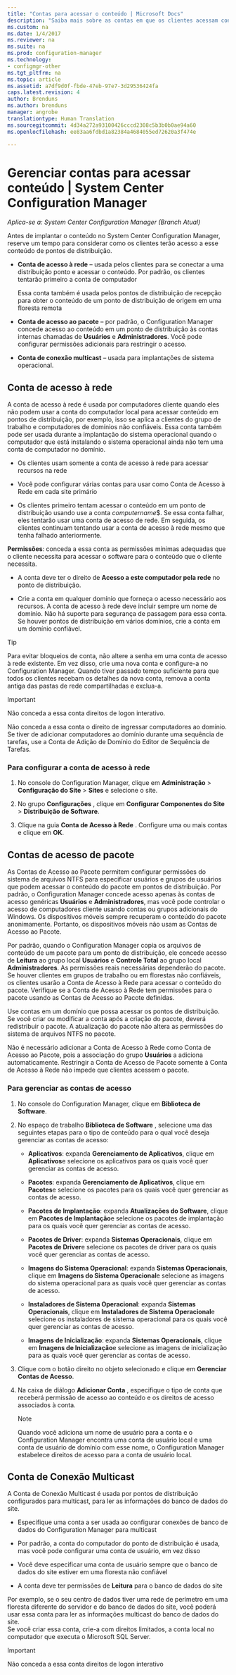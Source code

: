 ```yaml
---
title: "Contas para acessar o conteúdo | Microsoft Docs"
description: "Saiba mais sobre as contas em que os clientes acessam conteúdo do System Center Configuration Manager."
ms.custom: na
ms.date: 1/4/2017
ms.reviewer: na
ms.suite: na
ms.prod: configuration-manager
ms.technology:
- configmgr-other
ms.tgt_pltfrm: na
ms.topic: article
ms.assetid: a7df9d0f-fbde-47eb-97e7-3d29536424fa
caps.latest.revision: 4
author: Brenduns
ms.author: brenduns
manager: angrobe
translationtype: Human Translation
ms.sourcegitcommit: 4d34a272a93100426cccd2308c5b3b0b0ae94a60
ms.openlocfilehash: ee83aa6fdbd1a82384a4684055ed72620a3f474e

---
```

# <a name="manage-accounts-to-access-content-in-system-center-configuration-manager"></a>Gerenciar contas para acessar conteúdo | System Center Configuration Manager

*Aplica-se a: System Center Configuration Manager (Branch Atual)*

Antes de implantar o conteúdo no System Center Configuration Manager, reserve um tempo para considerar como os clientes terão acesso a esse conteúdo de pontos de distribuição.  

-   **Conta de acesso à rede** – usada pelos clientes para se conectar a uma distribuição ponto e acessar o conteúdo. Por padrão, os clientes tentarão primeiro a conta de computador  

     Essa conta também é usada pelos pontos de distribuição de recepção para obter o conteúdo de um ponto de distribuição de origem em uma floresta remota  

-   **Conta de acesso ao pacote** – por padrão, o Configuration Manager concede acesso ao conteúdo em um ponto de distribuição às contas internas chamadas de **Usuários** e **Administradores**. Você pode configurar permissões adicionais para restringir o acesso.  

-   **Conta de conexão multicast** – usada para implantações de sistema operacional.  

##  <a name="a-namebkmknaaa-network-access-account"></a><a name="bkmk_NAA"></a> Conta de acesso à rede  
 A conta de acesso à rede é usada por computadores cliente quando eles não podem usar a conta do computador local para acessar conteúdo em pontos de distribuição, por exemplo, isso se aplica a clientes do grupo de trabalho e computadores de domínios não confiáveis. Essa conta também pode ser usada durante a implantação do sistema operacional quando o computador que está instalando o sistema operacional ainda não tem uma conta de computador no domínio.  

-   Os clientes usam somente a conta de acesso à rede para acessar recursos na rede  

-   Você pode configurar várias contas para usar como Conta de Acesso à Rede em cada site primário  

-   Os clientes primeiro tentam acessar o conteúdo em um ponto de distribuição usando use a conta *computername*$. Se essa conta falhar, eles tentarão usar uma conta de acesso de rede. Em seguida, os clientes continuam tentando usar a conta de acesso à rede mesmo que tenha falhado anteriormente.  

**Permissões**: conceda a essa conta as permissões mínimas adequadas que o cliente necessita para acessar o software para o conteúdo que o cliente necessita.  

-   A conta deve ter o direito de **Acesso a este computador pela rede** no ponto de distribuição.  

-   Crie a conta em qualquer domínio que forneça o acesso necessário aos recursos. A conta de acesso à rede deve incluir sempre um nome de domínio. Não há suporte para segurança de passagem para essa conta. Se houver pontos de distribuição em vários domínios, crie a conta em um domínio confiável.  

> [!TIP]  
>  Para evitar bloqueios de conta, não altere a senha em uma conta de acesso à rede existente. Em vez disso, crie uma nova conta e configure-a no Configuration Manager. Quando tiver passado tempo suficiente para que todos os clientes recebam os detalhes da nova conta, remova a conta antiga das pastas de rede compartilhadas e exclua-a.  

> [!IMPORTANT]  
>  Não conceda a essa conta direitos de logon interativo.  
>   
>  Não conceda a essa conta o direito de ingressar computadores ao domínio. Se tiver de adicionar computadores ao domínio durante uma sequência de tarefas, use a Conta de Adição de Domínio do Editor de Sequência de Tarefas.  

### <a name="to-configure-the-network-access-account"></a>Para configurar a conta de acesso à rede  

1.  No console do Configuration Manager, clique em **Administração** >   **Configuração do Site** >  **Sites** e selecione o site.  

2.  No grupo **Configurações** , clique em **Configurar Componentes do Site** > **Distribuição de Software**.  

3.  Clique na guia **Conta de Acesso à Rede** . Configure uma ou mais contas e clique em **OK**.  

##  <a name="a-namebkmkpaaa-package-access-accounts"></a><a name="bkmk_Paa"></a> Contas de acesso de pacote  
 As Contas de Acesso ao Pacote permitem configurar permissões do sistema de arquivos NTFS para especificar usuários e grupos de usuários que podem acessar o conteúdo do pacote em pontos de distribuição. Por padrão, o Configuration Manager concede acesso apenas às contas de acesso genéricas **Usuários** e **Administradores**, mas você pode controlar o acesso de computadores cliente usando contas ou grupos adicionais do Windows. Os dispositivos móveis sempre recuperam o conteúdo do pacote anonimamente. Portanto, os dispositivos móveis não usam as Contas de Acesso ao Pacote.  

 Por padrão, quando o Configuration Manager copia os arquivos de conteúdo de um pacote para um ponto de distribuição, ele concede acesso de **Leitura** ao grupo local **Usuários** e **Controle Total** ao grupo local **Administradores**. As permissões reais necessárias dependerão do pacote. Se houver clientes em grupos de trabalho ou em florestas não confiáveis, os clientes usarão a Conta de Acesso à Rede para acessar o conteúdo do pacote. Verifique se a Conta de Acesso à Rede tem permissões para o pacote usando as Contas de Acesso ao Pacote definidas.  

 Use contas em um domínio que possa acessar os pontos de distribuição. Se você criar ou modificar a conta após a criação do pacote, deverá redistribuir o pacote. A atualização do pacote não altera as permissões do sistema de arquivos NTFS no pacote.  

 Não é necessário adicionar a Conta de Acesso à Rede como Conta de Acesso ao Pacote, pois a associação do grupo **Usuários** a adiciona automaticamente. Restringir a Conta de Acesso de Pacote somente à Conta de Acesso à Rede não impede que clientes acessem o pacote.  

### <a name="to-manage-access-accounts"></a>Para gerenciar as contas de acesso  

1.  No console do Configuration Manager, clique em **Biblioteca de Software**.  

2.  No espaço de trabalho **Biblioteca de Software** , selecione uma das seguintes etapas para o tipo de conteúdo para o qual você deseja gerenciar as contas de acesso:  

    -   **Aplicativos**: expanda **Gerenciamento de Aplicativos**, clique em **Aplicativos**e selecione os aplicativos para os quais você quer gerenciar as contas de acesso.  

    -   **Pacotes**: expanda **Gerenciamento de Aplicativos**, clique em **Pacotes**e selecione os pacotes para os quais você quer gerenciar as contas de acesso.  

    -   **Pacotes de Implantação**: expanda **Atualizações do Software**, clique em **Pacotes de Implantação**e selecione os pacotes de implantação para os quais você quer gerenciar as contas de acesso.  

    -   **Pacotes de Driver**: expanda **Sistemas Operacionais**, clique em **Pacotes de Driver**e selecione os pacotes de driver para os quais você quer gerenciar as contas de acesso.  

    -   **Imagens do Sistema Operacional**: expanda **Sistemas Operacionais**, clique em **Imagens do Sistema Operacional**e selecione as imagens do sistema operacional para as quais você quer gerenciar as contas de acesso.  

    -   **Instaladores de Sistema Operacional**: expanda **Sistemas Operacionais**, clique em **Instaladores de Sistema Operacional**e selecione os instaladores de sistema operacional para os quais você quer gerenciar as contas de acesso.  

    -   **Imagens de Inicialização**: expanda **Sistemas Operacionais**, clique em **Imagens de Inicialização**e selecione as imagens de inicialização para as quais você quer gerenciar as contas de acesso.  

3.  Clique com o botão direito no objeto selecionado e clique em **Gerenciar Contas de Acesso**.  

4.  Na caixa de diálogo **Adicionar Conta** , especifique o tipo de conta que receberá permissão de acesso ao conteúdo e os direitos de acesso associados à conta.  

    > [!NOTE]  
    >  Quando você adiciona um nome de usuário para a conta e o Configuration Manager encontra uma conta de usuário local e uma conta de usuário de domínio com esse nome, o Configuration Manager estabelece direitos de acesso para a conta de usuário local.  

##  <a name="a-namebkmkmultia-multicast-connection-account"></a><a name="bkmk_multi"></a> Conta de Conexão Multicast  
 A Conta de Conexão Multicast é usada por pontos de distribuição configurados para multicast, para ler as informações do banco de dados do site.  

-   Especifique uma conta a ser usada ao configurar conexões de banco de dados do Configuration Manager para multicast  

-   Por padrão, a conta do computador do ponto de distribuição é usada, mas você pode configurar uma conta de usuário, em vez disso  

-   Você deve especificar uma conta de usuário sempre que o banco de dados do site estiver em uma floresta não confiável  

-   A conta deve ter permissões de **Leitura** para o banco de dados do site  

Por exemplo, se o seu centro de dados tiver uma rede de perímetro em uma floresta diferente do servidor e do banco de dados do site, você poderá usar essa conta para ler as informações multicast do banco de dados do site.  
Se você criar essa conta, crie-a com direitos limitados, a conta local no computador que executa o Microsoft SQL Server.  

> [!IMPORTANT]  
>  Não conceda a essa conta direitos de logon interativo  



<!--HONumber=Jan17_HO1-->


